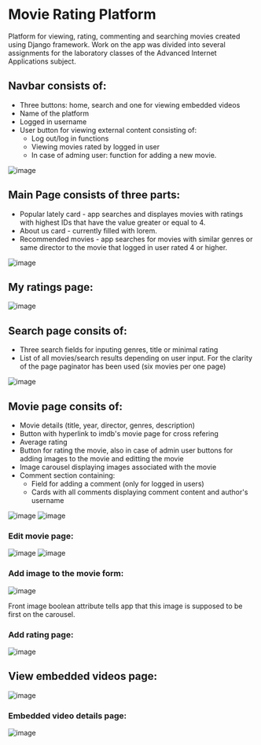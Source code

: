 # Movie Rating Platform
Platform for viewing, rating, commenting and searching movies created using Django framework. Work on the app was divided into several assignments for the laboratory classes of the Advanced Internet Applications subject.

## Navbar consists of:
- Three buttons: home, search and one for viewing embedded videos
- Name of the platform
- Logged in username
- User button for viewing external content consisting of:
  - Log out/log in functions
  - Viewing movies rated by logged in user
  - In case of adming user: function for adding a new movie.

![image](https://github.com/Kopczuch/Movie-Rating-Platform/assets/55816369/add820a0-df61-4431-8a97-42eb8995e89b)

## Main Page consists of three parts:
- Popular lately card - app searches and displayes movies with ratings with highest IDs that have the value greater or equal to 4.
- About us card - currently filled with lorem.
- Recommended movies - app searches for movies with similar genres or same director to the movie that logged in user rated 4 or higher.

![image](https://github.com/Kopczuch/Movie-Rating-Platform/assets/55816369/ce7f7d1e-48b1-4968-b5ca-f7469a28919e)

## My ratings page:
![image](https://github.com/Kopczuch/Movie-Rating-Platform/assets/55816369/496207d8-0b8b-4388-95f1-d4cb2f6151db)

## Search page consits of:
- Three search fields for inputing genres, title or minimal rating
- List of all movies/search results depending on user input. For the clarity of the page paginator has been used (six movies per one page)

![image](https://github.com/Kopczuch/Movie-Rating-Platform/assets/55816369/389c165e-33fb-405d-a462-58cf294a2f68)

## Movie page consits of:
- Movie details (title, year, director, genres, description)
- Button with hyperlink to imdb's movie page for cross refering
- Average rating
- Button for rating the movie, also in case of admin user buttons for adding images to the movie and editting the movie
- Image carousel displaying images associated with the movie
- Comment section containing:
  - Field for adding a comment (only for logged in users)
  - Cards with all comments displaying comment content and author's username

![image](https://github.com/Kopczuch/Movie-Rating-Platform/assets/55816369/592bfe08-8d9a-4df6-bbe8-f8fda17e7b91)
![image](https://github.com/Kopczuch/Movie-Rating-Platform/assets/55816369/c59d1df8-416f-463c-8bc9-e988336a25bd)

### Edit movie page:
![image](https://github.com/Kopczuch/Movie-Rating-Platform/assets/55816369/e037e5dd-0727-45e7-a108-66ddacc511e7)
![image](https://github.com/Kopczuch/Movie-Rating-Platform/assets/55816369/72bf120e-dcf5-44e0-90c7-d950891b7f8f)

### Add image to the movie form:
![image](https://github.com/Kopczuch/Movie-Rating-Platform/assets/55816369/ed09416e-1086-42ad-b9c1-36bce9094ca3)

Front image boolean attribute tells app that this image is supposed to be first on the carousel.

### Add rating page:
![image](https://github.com/Kopczuch/Movie-Rating-Platform/assets/55816369/81846a72-269d-4c18-a381-84dd2dc0e4b2)

## View embedded videos page:
![image](https://github.com/Kopczuch/Movie-Rating-Platform/assets/55816369/2e7b2611-8200-41e3-b44e-281bf4f4f28d)

### Embedded video details page:
![image](https://github.com/Kopczuch/Movie-Rating-Platform/assets/55816369/acaea877-6a31-41d4-bf93-c35ccaf6e93a)


